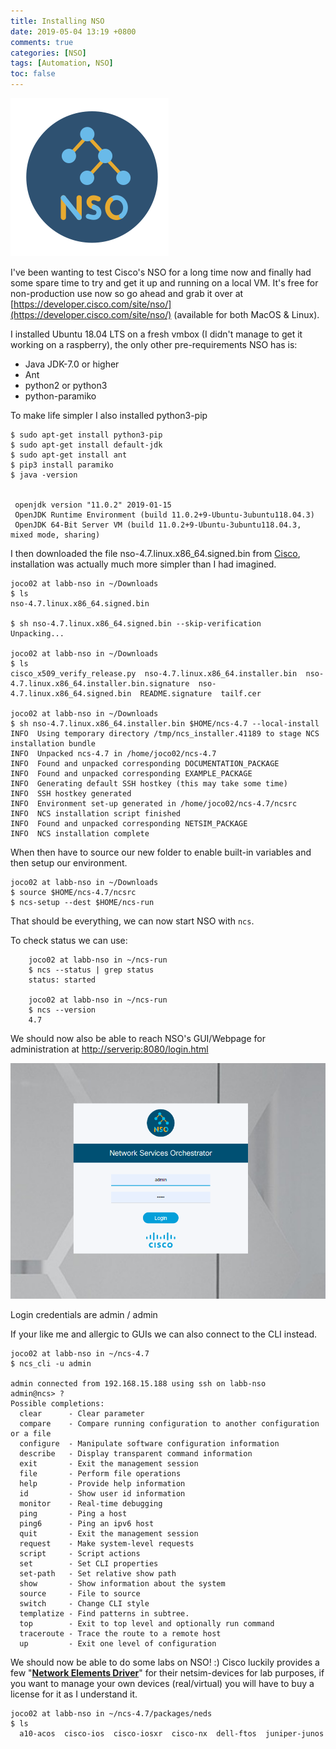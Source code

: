```yaml
---
title: Installing NSO
date: 2019-05-04 13:19 +0800
comments: true
categories: [NSO]
tags: [Automation, NSO]
toc: false
---
```

![NSO Logo](/assets/images/2019/05/26142009-1.png)

I've been wanting to test Cisco's NSO for a long time now and finally had some spare time to try and get it up and running on a local VM. It's free for non-production use now so go ahead and grab it over at  
[https://developer.cisco.com/site/nso/](https://developer.cisco.com/site/nso/) (available for both MacOS & Linux).

I installed Ubuntu 18.04 LTS on a fresh vmbox (I didn't manage to get it working on a raspberry), the only other pre-requirements NSO has is:

* Java JDK-7.0 or higher
* Ant
* python2 or python3
* python-paramiko

To make life simpler I also installed python3-pip

```text
$ sudo apt-get install python3-pip  
$ sudo apt-get install default-jdk  
$ sudo apt-get install ant  
$ pip3 install paramiko  
$ java -version  


 openjdk version "11.0.2" 2019-01-15  
 OpenJDK Runtime Environment (build 11.0.2+9-Ubuntu-3ubuntu118.04.3)  
 OpenJDK 64-Bit Server VM (build 11.0.2+9-Ubuntu-3ubuntu118.04.3, mixed mode, sharing)  
```

I then downloaded the file nso-4.7.linux.x86\_64.signed.bin from [Cisco](https://developer.cisco.com/site/nso/), installation was actually much more simpler than I had imagined.

```text
joco02 at labb-nso in ~/Downloads
$ ls
nso-4.7.linux.x86_64.signed.bin

$ sh nso-4.7.linux.x86_64.signed.bin --skip-verification
Unpacking...

joco02 at labb-nso in ~/Downloads
$ ls
cisco_x509_verify_release.py  nso-4.7.linux.x86_64.installer.bin  nso-4.7.linux.x86_64.installer.bin.signature  nso-4.7.linux.x86_64.signed.bin  README.signature  tailf.cer

joco02 at labb-nso in ~/Downloads
$ sh nso-4.7.linux.x86_64.installer.bin $HOME/ncs-4.7 --local-install
INFO  Using temporary directory /tmp/ncs_installer.41189 to stage NCS installation bundle
INFO  Unpacked ncs-4.7 in /home/joco02/ncs-4.7
INFO  Found and unpacked corresponding DOCUMENTATION_PACKAGE
INFO  Found and unpacked corresponding EXAMPLE_PACKAGE
INFO  Generating default SSH hostkey (this may take some time)
INFO  SSH hostkey generated
INFO  Environment set-up generated in /home/joco02/ncs-4.7/ncsrc
INFO  NCS installation script finished
INFO  Found and unpacked corresponding NETSIM_PACKAGE
INFO  NCS installation complete
```

When then have to source our new folder to enable built-in variables and then setup our environment.

```text
joco02 at labb-nso in ~/Downloads
$ source $HOME/ncs-4.7/ncsrc
$ ncs-setup --dest $HOME/ncs-run
```

That should be everything, we can now start NSO with `ncs`.

To check status we can use:

```text
    joco02 at labb-nso in ~/ncs-run
    $ ncs --status | grep status
    status: started
    
    joco02 at labb-nso in ~/ncs-run
    $ ncs --version
    4.7
```

We should now also be able to reach NSO's GUI/Webpage for administration at [http://serverip:8080/login.html](http://serverip:8080/login.html)

![Login page](/assets/images/2019/05/nso-login-1.png)

Login credentials are admin / admin

If your like me and allergic to GUIs we can also connect to the CLI instead.

```text
joco02 at labb-nso in ~/ncs-4.7
$ ncs_cli -u admin

admin connected from 192.168.15.188 using ssh on labb-nso
admin@ncs> ?
Possible completions:
  clear      - Clear parameter
  compare    - Compare running configuration to another configuration or a file
  configure  - Manipulate software configuration information
  describe   - Display transparent command information
  exit       - Exit the management session
  file       - Perform file operations
  help       - Provide help information
  id         - Show user id information
  monitor    - Real-time debugging
  ping       - Ping a host
  ping6      - Ping an ipv6 host
  quit       - Exit the management session
  request    - Make system-level requests
  script     - Script actions
  set        - Set CLI properties
  set-path   - Set relative show path
  show       - Show information about the system
  source     - File to source
  switch     - Change CLI style
  templatize - Find patterns in subtree.
  top        - Exit to top level and optionally run command
  traceroute - Trace the route to a remote host
  up         - Exit one level of configuration
```

We should now be able to do some labs on NSO! :) Cisco luckily provides a few "**[Network Elements Driver](https://www.cisco.com/c/en/us/products/collateral/cloud-systems-management/network-services-orchestrator/datasheet-c78-734669.html)**" for their netsim-devices for lab purposes, if you want to manage your own devices (real/virtual) you will have to buy a license for it as I understand it.

```text
joco02 at labb-nso in ~/ncs-4.7/packages/neds
$ ls
  a10-acos  cisco-ios  cisco-iosxr  cisco-nx  dell-ftos  juniper-junos
```
